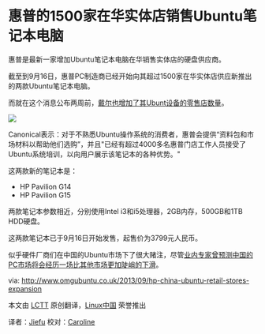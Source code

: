 惠普的1500家在华实体店销售Ubuntu笔记本电脑
==========
惠普是最新一家增加Ubuntu笔记本电脑在华销售实体店的硬盘供应商。

截至到9月16日，惠普PC制造商已经开始向其超过1500家在华实体店供应新推出的两款Ubuntu笔记本电脑。

而就在这个消息公布两周前，[戴尔也增加了其Ubunt设备的零售店数量][1]。

![](http://www.omgubuntu.co.uk/wp-content/uploads/2013/09/l-E4X09PA1.png)

Canonical表示：对于不熟悉Ubuntu操作系统的消费者，惠普会提供“资料包和市场材料以帮助他们选购”，并且"已经有超过4000多名惠普门店工作人员接受了Ubuntu系统培训，以向用户展示该笔记本的各种优势。"

这两款新的笔记本是：

- HP Pavilion G14
- HP Pavilion G15

两款笔记本参数相近，分别使用Intel i3和i5处理器，2GB内存，500GB和1TB HDD硬盘。

这两款笔记本已于9月16日开始发售，起售价为3799元人民币。

似乎硬件厂商们在中国的Ubuntu市场下了很大赌注，尽管[业内专家曾预测中国的PC市场将会经历一场比其他市场更加陡峭的下滑][2]。


via: http://www.omgubuntu.co.uk/2013/09/hp-china-ubuntu-retail-stores-expansion

本文由 [LCTT][] 原创翻译，[Linux中国][] 荣誉推出

译者：[Jiefu][] 校对：[Caroline][]

[LCTT]:https://github.com/LCTT/TranslateProject
[Linux中国]:http://linux.cn/portal.php
[Jiefu]:http://linux.cn/space/Jiefu
[Caroline]:http://linux.cn/space/14763

[1]:http://www.omgubuntu.co.uk/2013/09/dell-to-increase-number-of-stores-selling-ubuntu-loaded-laptops
[2]:http://www.cnbc.com/id/100998887 
